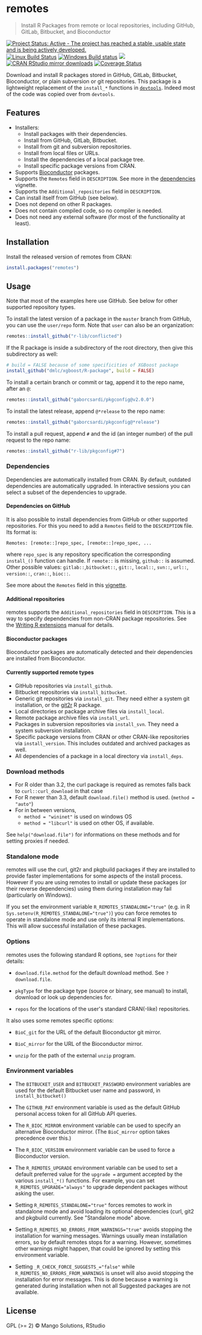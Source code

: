 
# remotes

> Install R Packages from remote or local repositories, 
> including GitHub, GitLab, Bitbucket, and Bioconductor


<!-- badges: start -->
[![Project Status: Active - The project has reached a stable, usable state and is being actively developed.](http://www.repostatus.org/badges/latest/active.svg)](http://www.repostatus.org/#active)
[![Linux Build Status](https://travis-ci.org/r-lib/remotes.svg?branch=master)](https://travis-ci.org/r-lib/remotes)
[![Windows Build status](https://ci.appveyor.com/api/projects/status/github/r-lib/remotes?svg=true)](https://ci.appveyor.com/project/gaborcsardi/remotes)
[![](https://www.r-pkg.org/badges/version/remotes)](https://www.r-pkg.org/pkg/remotes)
[![CRAN RStudio mirror downloads](https://cranlogs.r-pkg.org/badges/remotes)](https://www.r-pkg.org/pkg/remotes)
[![Coverage Status](https://img.shields.io/codecov/c/github/r-lib/remotes/master.svg)](https://codecov.io/github/r-lib/remotes?branch=master)
<!-- badges: end -->

Download and install R packages stored in GitHub, GitLab, Bitbucket, 
Bioconductor, or plain subversion or git repositories. This package
is a lightweight replacement of the `install_*` functions in
[`devtools`](https://github.com/r-lib/devtools).
Indeed most of the code was copied over from `devtools`.

## Features

* Installers:
  * Install packages with their dependencies.
  * Install from GitHub, GitLab, Bitbucket.
  * Install from git and subversion repositories.
  * Install from local files or URLs.
  * Install the dependencies of a local package tree.
  * Install specific package versions from CRAN.
* Supports [Bioconductor](https://bioconductor.org/) packages.
* Supports the `Remotes` field in `DESCRIPTION`. See more in the
  [dependencies](https://github.com/r-lib/remotes/blob/master/vignettes/dependencies.Rmd) vignette.
* Supports the `Additional_repositories` field in `DESCRIPTION`.
* Can install itself from GitHub (see below).
* Does not depend on other R packages.
* Does not contain compiled code, so no compiler is needed.
* Does not need any external software (for most of the functionality
  at least).

## Installation

Install the released version of remotes from CRAN:

```r
install.packages("remotes")
```

## Usage

Note that most of the examples here use GitHub. See below for other
supported repository types.

To install the latest version of a package in the `master` branch from
GitHub, you can use the `user/repo` form. Note that `user` can also be
an organization:

```r
remotes::install_github("r-lib/conflicted")
```

If the R package is inside a subdirectory of the root directory,
then give this subdirectory as well:

```r
# build = FALSE because of some specificities of XGBoost package
install_github("dmlc/xgboost/R-package", build = FALSE)
```

To install a certain branch or commit or tag, append it to the
repo name, after an `@`:

```r
remotes::install_github("gaborcsardi/pkgconfig@v2.0.0")
```

To install the latest release, append `@*release` to the repo
name:

```r
remotes::install_github("gaborcsardi/pkgconfig@*release")
```

To install a pull request, append `#` and the id (an integer number)
of the pull request to the repo name:

```r
remotes::install_github("r-lib/pkgconfig#7")
```

### Dependencies

Dependencies are automatically installed from CRAN. By default,
outdated dependencies are automatically upgraded. In interactive sessions
you can select a subset of the dependencies to upgrade.

#### Dependencies on GitHub

It is also possible to install dependencies from GitHub or other
supported repositories. For this you need to add a `Remotes` field to the
`DESCRIPTION` file. Its format is:
```
Remotes: [remote::]repo_spec, [remote::]repo_spec, ...
```
where `repo_spec` is any repository specification the corresponding
`install_()` function can handle. If `remote::` is missing, `github::` is
assumed. Other possible values: `gitlab::`,`bitbucket::`, `git::`, `local::`,
`svn::`, `url::`, `version::`, `cran::`, `bioc::`.

See more about the `Remotes` field in this
[vignette](https://remotes.r-lib.org/articles/dependencies.html).

#### Additional repositories

remotes supports the `Additional_repositories` field in
`DESCRIPTION`. This is a way to specify dependencies from non-CRAN
package repositories. See the [Writing R extensions](https://cran.r-project.org/doc/manuals/r-release/R-exts.html#Package-Dependencies)
manual for details.

#### Bioconductor packages

Bioconductor packages are automatically detected and their
dependencies are installed from Bioconductor.

#### Currently supported remote types

* GitHub repositories via `install_github`.
* Bitbucket repositories via `install_bitbucket`.
* Generic git repositories via `install_git`. They need either a
  system git installation, or the
  [git2r](https://github.com/ropensci/git2r) R package.
* Local directories or package archive files via `install_local`.
* Remote package archive files via `install_url`.
* Packages in subversion repositories via `install_svn`. They need
  a system subversion installation.
* Specific package versions from CRAN or other CRAN-like
  repositories via `install_version`. This includes outdated
  and archived packages as well.
* All dependencies of a package in a local directory via
  `install_deps`.

### Download methods

* For R older than 3.2, the curl package is required as remotes falls back
  to `curl::curl_download` in that case
* For R newer than 3.3, default `download.file()` method is used.
  (`method = "auto"`)
* For in between versions,
    * `method = "wininet"` is used on windows OS
    * `method = "libcurl"` is used on other OS, if available.

See `help("download.file")` for informations on these methods and for
setting proxies if needed.

### Standalone mode

remotes will use the curl, git2r and pkgbuild packages if they are
installed to provide faster implementations for some aspects of the install
process. However if you are using remotes to install or update these packages
(or their reverse dependencies) using them during installation may fail
(particularly on Windows).

If you set the environment variable `R_REMOTES_STANDALONE="true"` (e.g.
in R `Sys.setenv(R_REMOTES_STANDALONE="true")`) you can force remotes to
operate in standalone mode and use only its internal R implementations. This
will allow successful installation of these packages.

### Options

remotes uses the following standard R options, see `?options` for their
details:

* `download.file.method` for the default download method. See
  `?download.file`.

* `pkgType` for the package type (source or binary, see manual) to install,
  download or look up dependencies for.

* `repos` for the locations of the user's standard CRAN(-like) repositories.

It also uses some remotes specific options:

* `BioC_git` for the URL of the default Bioconductor git mirror.

* `BioC_mirror` for the URL of the Bioconductor mirror.

* `unzip` for the path of the external `unzip` program.

### Environment variables

* The `BITBUCKET_USER` and `BITBUCKET_PASSWORD` environment variables
  are used for the default Bitbucket  user name and password, in
  `install_bitbucket()`

* The `GITHUB_PAT` environment variable is used as the default GitHub
  personal access token for all GitHub API queries.

* The `R_BIOC_MIRROR` environment variable can be used to specify an
  alternative Bioconductor mirror. (The `BioC_mirror` option takes
  precedence over this.)

* The `R_BIOC_VERSION` environment variable can be used to force a
  Bioconductor version.

* The `R_REMOTES_UPGRADE` environment variable can be used to set a default
  preferred value for the `upgrade =` argument accepted by the various
  `install_*()` functions. For example, you can set `R_REMOTES_UPGRADE="always"`
  to upgrade dependent packages without asking the user.

* Setting `R_REMOTES_STANDALONE="true"` forces remotes to work in standalone
  mode and avoid loading its optional dependencies (curl, git2 and pkgbuild
  currently. See "Standalone mode" above.

* Setting `R_REMOTES_NO_ERRORS_FROM_WARNINGS="true"` avoids stopping the
  installation for warning messages. Warnings usually mean installation
  errors, so by default remotes stops for a warning. However, sometimes
  other warnings might happen, that could be ignored by setting this
  environment variable.

* Setting `_R_CHECK_FORCE_SUGGESTS_="false"` while
  `R_REMOTES_NO_ERRORS_FROM_WARNINGS` is unset will also avoid stopping the
  installation for error messages. This is done because a warning is generated
  during installation when not all Suggested packages are not available.

## License

GPL (>= 2) © Mango Solutions, RStudio
